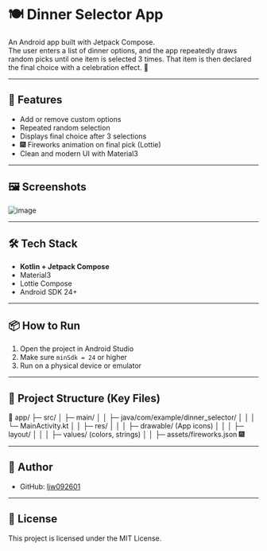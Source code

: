# 🍽️ Dinner Selector App

An Android app built with Jetpack Compose.  
The user enters a list of dinner options, and the app repeatedly draws random picks until one item is selected 3 times. That item is then declared the final choice with a celebration effect. 🎉

---

## 🚀 Features

- Add or remove custom options
- Repeated random selection
- Displays final choice after 3 selections
- 🎆 Fireworks animation on final pick (Lottie)
- Clean and modern UI with Material3

---

## 🖼️ Screenshots
![image](https://github.com/user-attachments/assets/7a3606d2-a932-4301-9806-4568ebdba449)

---

## 🛠️ Tech Stack

- **Kotlin + Jetpack Compose**
- Material3
- Lottie Compose
- Android SDK 24+

---

## 📦 How to Run

1. Open the project in Android Studio
2. Make sure `minSdk = 24` or higher
3. Run on a physical device or emulator

---

## 📁 Project Structure (Key Files)

📁 app/
├─ src/
│ ├─ main/
│ │ ├─ java/com/example/dinner_selector/
│ │ │ └─ MainActivity.kt
│ │ ├─ res/
│ │ │ ├─ drawable/ (App icons)
│ │ │ ├─ layout/
│ │ │ ├─ values/ (colors, strings)
│ │ ├─ assets/fireworks.json 🎆

---

## 👤 Author

- GitHub: [ljw092601](https://github.com/ljw092601)

---

## 📄 License

This project is licensed under the MIT License.
